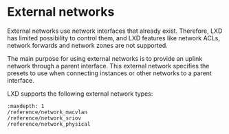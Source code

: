 # External networks

<!-- Include start external intro -->
External networks use network interfaces that already exist.
Therefore, LXD has limited possibility to control them, and LXD features like network ACLs, network forwards and network zones are not supported.

The main purpose for using external networks is to provide an uplink network through a parent interface.
This external network specifies the presets to use when connecting instances or other networks to a parent interface.

LXD supports the following external network types:
<!-- Include end external intro -->

```{toctree}
:maxdepth: 1
/reference/network_macvlan
/reference/network_sriov
/reference/network_physical
```
